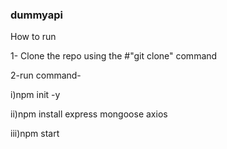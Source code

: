 ### dummyapi

How to run 

1- Clone the repo using the #"git clone" command




2-run command-

i)npm init -y

ii)npm install express mongoose axios
              
              
iii)npm start
